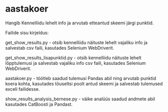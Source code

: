 # aastakoer
Hangib Kennelliidu lehelt info ja arvutab etteantud skeemi järgi punktid.

Failide sisu kirjeldus:

get_show_results.py - otsib kennelliidu näituste lehelt vajaliku info ja salvestab csv faili, kasutades Selenium WebDriverit.

get_show_results_lisapunktid.py - otsib kennelliidu näituste lehelt lõpptulemusi ja salvestab vajaliku info csv faili, kasutades Selenium WebDriverit.

aastakoer.py - töötleb saadud tulemusi Pandas abil ning arvutab punktid koera kohta, kasutades tõuseltsi poolt antud skeemi ja salvestab tulemused exceli failidesse.

show_results_analysis_bernese.py - väike analüüs saadud andmete abil kasutades CatBoosti ja Pandast.

